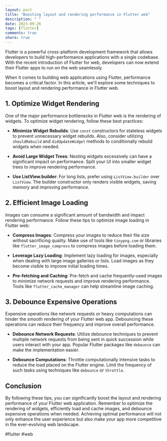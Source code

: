 ```yaml
---
layout: post
title: "Boosting layout and rendering performance in Flutter web"
description: " "
date: 2023-09-26
tags: [flutter]
comments: true
share: true
---
```


Flutter is a powerful cross-platform development framework that allows developers to build high-performance applications with a single codebase. With the recent introduction of Flutter for web, developers can now extend their Flutter apps to run on the web seamlessly.

When it comes to building web applications using Flutter, performance becomes a critical factor. In this article, we'll explore some techniques to boost layout and rendering performance in Flutter web.

## 1. Optimize Widget Rendering

One of the major performance bottlenecks in Flutter web is the rendering of widgets. To optimize widget rendering, follow these best practices:

- **Minimize Widget Rebuilds**: Use `const` constructors for stateless widgets to prevent unnecessary widget rebuilds. Also, consider utilizing `shouldRebuild` and `didUpdateWidget` methods to conditionally rebuild widgets when needed.

- **Avoid Large Widget Trees**: Nesting widgets excessively can have a significant impact on performance. Split your UI into smaller widget trees to improve rendering performance.

- **Use ListView.builder**: For long lists, prefer using `ListView.builder` over `ListView`. The builder constructor only renders visible widgets, saving memory and improving performance.

## 2. Efficient Image Loading

Images can consume a significant amount of bandwidth and impact rendering performance. Follow these tips to optimize image loading in Flutter web:

- **Compress Images**: Compress your images to reduce their file size without sacrificing quality. Make use of tools like `tinypng.com` or libraries like `flutter_image_compress` to compress images before loading them.

- **Leverage Lazy Loading**: Implement lazy loading for images, especially when dealing with large image galleries or lists. Load images as they become visible to improve initial loading times.

- **Pre-fetching and Caching**: Pre-fetch and cache frequently-used images to minimize network requests and improve rendering performance. Tools like `flutter_cache_manager` can help streamline image caching.

## 3. Debounce Expensive Operations

Expensive operations like network requests or heavy computations can hinder the smooth rendering of your Flutter web app. Debouncing these operations can reduce their frequency and improve overall performance.

- **Debounce Network Requests**: Utilize debounce techniques to prevent multiple network requests from being sent in quick succession while users interact with your app. Popular Flutter packages like `debounce` can make the implementation easier.

- **Debounce Computations**: Throttle computationally intensive tasks to reduce the load placed on the Flutter engine. Limit the frequency of such tasks using techniques like `debounce` or `throttle`.

## Conclusion

By following these tips, you can significantly boost the layout and rendering performance of your Flutter web application. Remember to optimize the rendering of widgets, efficiently load and cache images, and debounce expensive operations when needed. Achieving optimal performance will not only enhance the user experience but also make your app more competitive in the ever-evolving web landscape.

#flutter #web